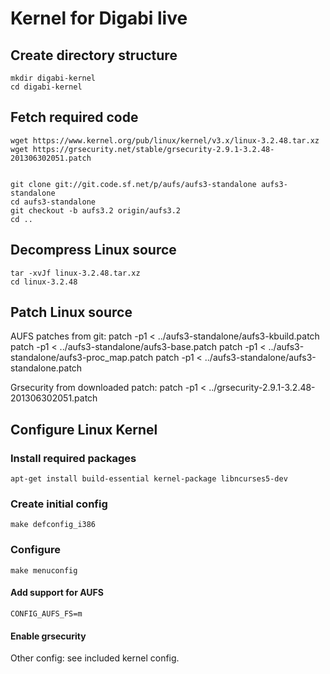Kernel for Digabi live
======================================

## Create directory structure
    mkdir digabi-kernel
    cd digabi-kernel


## Fetch required code
    wget https://www.kernel.org/pub/linux/kernel/v3.x/linux-3.2.48.tar.xz
    wget https://grsecurity.net/stable/grsecurity-2.9.1-3.2.48-201306302051.patch


    git clone git://git.code.sf.net/p/aufs/aufs3-standalone aufs3-standalone
    cd aufs3-standalone
    git checkout -b aufs3.2 origin/aufs3.2
    cd ..

## Decompress Linux source
    tar -xvJf linux-3.2.48.tar.xz
    cd linux-3.2.48


## Patch Linux source
AUFS patches from git:
    patch -p1 < ../aufs3-standalone/aufs3-kbuild.patch
    patch -p1 < ../aufs3-standalone/aufs3-base.patch
    patch -p1 < ../aufs3-standalone/aufs3-proc_map.patch
    patch -p1 < ../aufs3-standalone/aufs3-standalone.patch


Grsecurity from downloaded patch:
    patch -p1 < ../grsecurity-2.9.1-3.2.48-201306302051.patch


## Configure Linux Kernel
### Install required packages
    apt-get install build-essential kernel-package libncurses5-dev


### Create initial config
    make defconfig_i386


### Configure
    make menuconfig


#### Add support for AUFS
    CONFIG_AUFS_FS=m


#### Enable grsecurity


Other config: see included kernel config.
